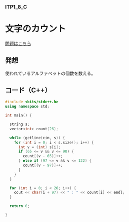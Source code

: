 ### ITP1_8_C

# 文字のカウント

  [問題はこちら](https://onlinejudge.u-aizu.ac.jp/courses/lesson/2/ITP1/8/ITP1_8_C)


## 発想

  使われているアルファベットの個数を数える。<br>


## コード（C++）

```cpp
#include <bits/stdc++.h>
using namespace std;

int main() {

  string s;
  vector<int> count(26);

  while (getline(cin, s)) {
    for (int i = 0; i < s.size(); i++) {
      int v = (int) s[i];
      if (65 <= v && v <= 90) {
        count[(v - 65)]++;
      } else if (97 <= v && v <= 122) {
        count[(v - 97)]++;
      }
    }
  }

  for (int i = 0; i < 26; i++) {
    cout << char(i + 97) << " : " << count[i] << endl;
  }

  return 0;

}
```
